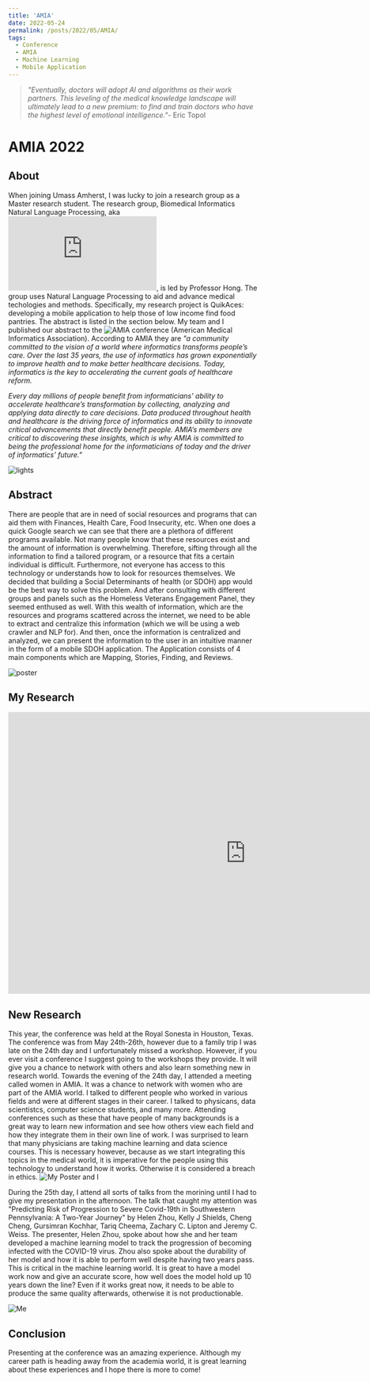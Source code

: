 ```yaml
---
title: 'AMIA'
date: 2022-05-24
permalink: /posts/2022/05/AMIA/
tags:
  - Conference
  - AMIA
  - Machine Learning 
  - Mobile Application
---
```


> *"Eventually, doctors will adopt AI and algorithms as their work partners. This leveling of the medical knowledge landscape will ultimately lead to a new premium: to find and train doctors who have the highest level of emotional intelligence."*- Eric Topol

# AMIA 2022 

## About
When joining Umass Amherst, I was lucky to join a research group as a Master research student. The research group, Biomedical Informatics Natural Language Processing, aka ![BioNLP](https://bio-nlp.org/index.php), is led by Professor Hong. The group uses Natural Language Processing to aid and advance medical techologies and methods. Specifically, my research project is QuikAces: developing a mobile application to help those of low income find food pantries. The abstract is listed in the section below. My team and I published our abstract to the ![AMIA](https://amia.org/about-amia) conference (American Medical Informatics Association). According to AMIA they are *"a community committed to the vision of a world where informatics transforms people’s care. Over the last 35 years, the use of informatics has grown exponentially to improve health and to make better healthcare decisions. Today, informatics is the key to accelerating the current goals of healthcare reform.*

*Every day millions of people benefit from informaticians' ability to accelerate healthcare’s transformation by collecting, analyzing and applying data directly to care decisions. Data produced throughout health and healthcare is the driving force of informatics and its ability to innovate critical advancements that directly benefit people. AMIA’s members are critical to discovering these insights, which is why AMIA is committed to being the professional home for the informaticians of today and the driver of informatics’ future."*

![lights](/images/AMIA/amia1.png "Royal Sonesta")

## Abstract
There are people that are in need of social resources and programs that can aid them with Finances, Health Care, Food Insecurity, etc. When one does a quick Google search we can see that there are a plethora of different programs available. Not many people know that these resources exist and the amount of information is overwhelming. Therefore, sifting through all the information to find a tailored program, or a resource that fits a certain individual is difficult. Furthermore, not everyone has access to this technology or understands how to look for resources themselves. We decided that building a Social Determinants of health (or SDOH) app would be the best way to solve this problem. And after consulting with different groups and panels such as the Homeless Veterans Engagement Panel, they seemed enthused as well.
With this wealth of information, which are the resources and programs scattered across the internet, we need to be able to extract and centralize this information (which we will be using a web crawler and NLP for). And then, once the information is centralized and analyzed, we can present the information to the user in an intuitive manner in the form of a mobile SDOH application. The Application consists of 4 main components which are Mapping, Stories, Finding, and Reviews.

![poster](/images/AMIA/amia2.png "")

## My Research 
<iframe src="https://docs.google.com/presentation/d/e/2PACX-1vQEwcP8_6Rr3ApER_EcWyBsVtS4I0IemxtiW-xlxTWYA7AzNEtRzqwxkz9NQBmGlBn2s5Hn3WEV_1B0/embed?start=true&loop=true&delayms=10000" frameborder="0" width="960" height="569" allowfullscreen="true" mozallowfullscreen="true" webkitallowfullscreen="true"></iframe>


## New Research 
This year, the conference was held at the Royal Sonesta in Houston, Texas. The conference was from May 24th-26th, however due to a family trip I was late on the 24th day and I unfortunately missed a workshop. However, if you ever visit a conference I suggest going to the workshops they provide. It will give you a chance to network with others and also learn something new in research world. Towards the evening of the 24th day, I attended a meeting called women in AMIA. It was a chance to network with women who are part of the AMIA world. I talked to different people who worked in various fields and were at different stages in their career. I talked to physicans, data scientistcs, computer science students, and many more. Attending conferences such as these that have people of many backgrounds is a great way to learn new information and see how others view each field and how they integrate them in their own line of work. I was surprised to learn that many physicians are taking machine learning and data science courses. This is necessary however, because as we start integrating this topics in the medical world, it is imperative for the people using this technology to understand how it works. Otherwise it is considered a breach in ethics. 
![My Poster and I](/images/AMIA/amia3.png "")

During the 25th day, I attend all sorts of talks from the morining until I had to give my presentation in the afternoon. The talk that caught my attention was "Predicting Risk of Progression to Severe Covid-19th in Southwestern Pennsylvania: A Two-Year Journey" by Helen Zhou, Kelly J Shields, Cheng Cheng, Gursimran Kochhar, Tariq Cheema, Zachary C. Lipton and Jeremy C. Weiss. The presenter, Helen Zhou, spoke about how she and her team developed a machine learning model to track the progression of becoming infected with the COVID-19 virus. Zhou also spoke about the durability of her model and how it is able to perform well despite having two years pass. This is critical in the machine learning world. It is great to have a model work now and give an accurate score, how well does the model hold up 10 years down the line? Even if it works great now, it needs to be able to produce the same quality afterwards, otherwise it is not productionable. 

![Me](/images/AMIA/amia4.png "")

## Conclusion
Presenting at the conference was an amazing experience. Although my career path is heading away from the academia world, it is great learning about these experiences and I hope there is more to come! 

